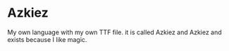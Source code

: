 # Azkiez
My own language with my own TTF file.
it is called Azkiez and Azkiez and exists because I like magic.
